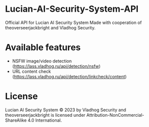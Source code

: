 # Lucian-AI-Security-System-API
Official API for Lucian AI Security System
Made with cooperation of theoverseerjackbright and Vladhog Security.

# Available features
- NSFW image/video detection (https://lass.vladhog.ru/api/detection/nsfw)
- URL content check (https://lass.vladhog.ru/api/detection/linkcheck/content)

# License
Lucian AI Security System © 2023 by Vladhog Security and theoverseerjackbright is licensed under Attribution-NonCommercial-ShareAlike 4.0 International.
